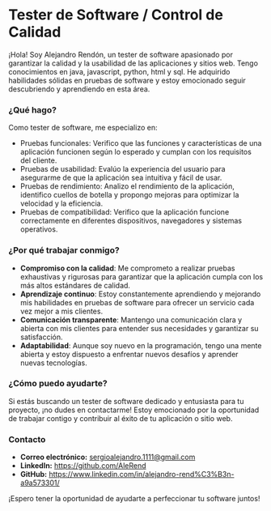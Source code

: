 # Tester de Software / Control de Calidad

¡Hola! Soy Alejandro Rendón, un tester de software apasionado por garantizar la calidad y la usabilidad de las aplicaciones y sitios web. Tengo conocimientos en java, javascript, python, html y sql. He adquirido habilidades sólidas en pruebas de software y estoy emocionado seguir descubriendo y aprendiendo en esta área.

### ¿Qué hago?

Como tester de software, me especializo en:

- Pruebas funcionales: Verifico que las funciones y características de una aplicación funcionen según lo esperado y cumplan con los requisitos del cliente.
- Pruebas de usabilidad: Evalúo la experiencia del usuario para asegurarme de que la aplicación sea intuitiva y fácil de usar.
- Pruebas de rendimiento: Analizo el rendimiento de la aplicación, identifico cuellos de botella y propongo mejoras para optimizar la velocidad y la eficiencia.
- Pruebas de compatibilidad: Verifico que la aplicación funcione correctamente en diferentes dispositivos, navegadores y sistemas operativos.

### ¿Por qué trabajar conmigo?

- **Compromiso con la calidad**: Me comprometo a realizar pruebas exhaustivas y rigurosas para garantizar que la aplicación cumpla con los más altos estándares de calidad.
- **Aprendizaje continuo**: Estoy constantemente aprendiendo y mejorando mis habilidades en pruebas de software para ofrecer un servicio cada vez mejor a mis clientes.
- **Comunicación transparente**: Mantengo una comunicación clara y abierta con mis clientes para entender sus necesidades y garantizar su satisfacción.
- **Adaptabilidad**: Aunque soy nuevo en la programación, tengo una mente abierta y estoy dispuesto a enfrentar nuevos desafíos y aprender nuevas tecnologías.

### ¿Cómo puedo ayudarte?

Si estás buscando un tester de software dedicado y entusiasta para tu proyecto, ¡no dudes en contactarme! Estoy emocionado por la oportunidad de trabajar contigo y contribuir al éxito de tu aplicación o sitio web.

### Contacto

- **Correo electrónico:** sergioalejandro.1111@gmail.com
- **LinkedIn:** https://github.com/AleRend
- **GitHub:** https://www.linkedin.com/in/alejandro-rend%C3%B3n-a9a573301/

¡Espero tener la oportunidad de ayudarte a perfeccionar tu software juntos!
